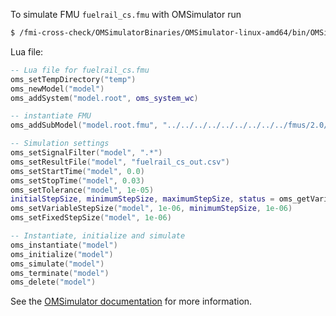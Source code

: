 To simulate FMU `fuelrail_cs.fmu` with OMSimulator run
```bash
$ /fmi-cross-check/OMSimulatorBinaries/OMSimulator-linux-amd64/bin/OMSimulator --stripRoot=true --skipCSVHeader=true --addParametersToCSV=true --intervals=500 --suppressPath=true --timeout=60 fuelrail_cs.lua
```

Lua file:
```lua
-- Lua file for fuelrail_cs.fmu
oms_setTempDirectory("temp")
oms_newModel("model")
oms_addSystem("model.root", oms_system_wc)

-- instantiate FMU
oms_addSubModel("model.root.fmu", "../../../../../../../../../fmus/2.0/cs/linux64/AMESim/15/fuelrail_cs/fuelrail_cs.fmu")

-- Simulation settings
oms_setSignalFilter("model", ".*")
oms_setResultFile("model", "fuelrail_cs_out.csv")
oms_setStartTime("model", 0.0)
oms_setStopTime("model", 0.03)
oms_setTolerance("model", 1e-05)
initialStepSize, minimumStepSize, maximumStepSize, status = oms_getVariableStepSize("model")
oms_setVariableStepSize("model", 1e-06, minimumStepSize, 1e-06)
oms_setFixedStepSize("model", 1e-06)

-- Instantiate, initialize and simulate
oms_instantiate("model")
oms_initialize("model")
oms_simulate("model")
oms_terminate("model")
oms_delete("model")
```

See the [OMSimulator documentation](https://openmodelica.org/doc/OMSimulator/master/html/index.html) for more information.